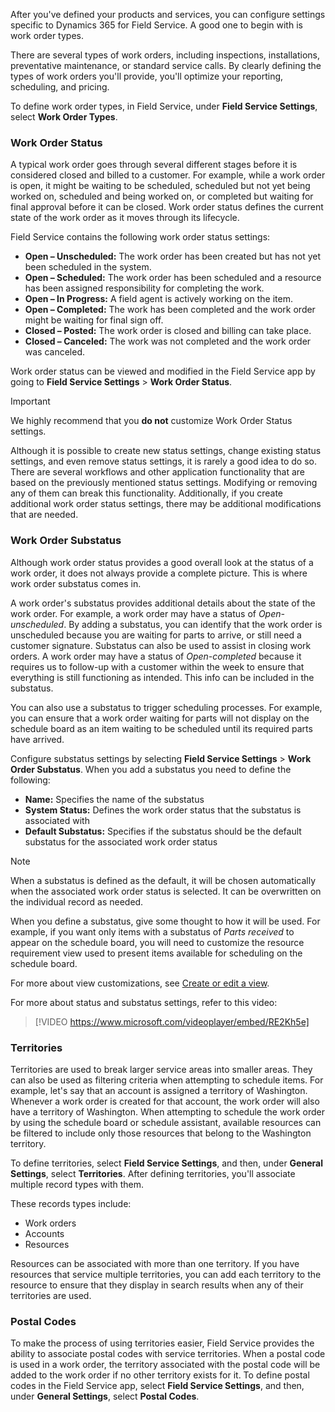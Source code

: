 After you've defined your products and services, you can configure settings specific to Dynamics 365 for Field Service. A good one to begin with is work order types. 

There are several types of work orders, including
inspections, installations, preventative maintenance, or standard service calls. By clearly defining the types of work orders you'll provide, you'll optimize your reporting, scheduling, and pricing.

To define work order types, in Field Service, under **Field Service Settings**, select **Work Order Types**.

### Work Order Status

A typical work order goes through several different stages before it is considered closed and billed to a customer. For example, while a work order is open, it might be waiting to be scheduled, scheduled but not yet being worked on, scheduled and being worked on, or completed but waiting for final approval before it can be closed. Work order status defines the current state of the work order as it moves through its lifecycle.

Field Service contains the following work order status settings:

- **Open – Unscheduled:** The work order has been created but has not yet been scheduled in the system.
- **Open – Scheduled:** The work order has been scheduled and a resource has been assigned responsibility for completing the work.
- **Open – In Progress:** A field agent is actively working on the item.
- **Open – Completed:** The work has been completed and the work order might be waiting for final sign off.
- **Closed – Posted:** The work order is closed and billing can take place.
- **Closed – Canceled:** The work was not completed and the work order was canceled.

Work order status can be viewed and modified in the Field Service app by going to **Field Service Settings** > **Work Order Status**.

> [!IMPORTANT]
> We highly recommend that you **do not** customize Work Order Status settings.

Although it is possible to create new status settings, change existing status settings, and even remove status settings, it is rarely a good idea to do so. There are several workflows and other application functionality that are based on the previously mentioned status settings. Modifying or removing any of them can break this functionality. Additionally, if you create additional work order status settings, there may be additional modifications that are needed.

### Work Order Substatus

Although work order status provides a good overall look at the status of a work order, it does not always provide a complete picture. This is where work order substatus comes in. 

A work order's substatus provides additional details about the state of the work order. For example, a work order may have a status of *Open-unscheduled*. By adding a substatus, you can identify that the work order is unscheduled because you are waiting for parts to arrive, or still need a customer signature. Substatus can also be used to assist in closing work orders. A work order may have a status of *Open-completed* because it requires us to follow-up with a customer within the week to ensure that everything is still functioning as intended. This info can be included in the substatus.

You can also use a substatus to trigger scheduling processes. For example, you can ensure that a work order  waiting for parts will not display on the schedule board as an item waiting to be scheduled until its required parts have arrived.

Configure substatus settings by selecting **Field Service Settings** > **Work Order Substatus**. When you add a substatus you need to define the following:

- **Name:** Specifies the name of the substatus
- **System Status:** Defines the work order status that the substatus is associated with
- **Default Substatus:** Specifies if the substatus should be the default substatus for the associated work order status

> [!NOTE]
> When a substatus is defined as the default, it will be chosen automatically when the associated work order status is selected. It can be overwritten on the individual record as needed.

When you define a substatus, give some thought to how it will be used. For example, if you want only items with a substatus of *Parts received* to appear on the schedule board, you will need to customize the resource requirement view used to present items available for scheduling on the schedule board.


For more about view customizations, see [Create or edit a view](https://docs.microsoft.com/dynamics365/customer-engagement/customize/create-and-edit-views).

For more about status and substatus settings, refer to this video:

>[!VIDEO https://www.microsoft.com/videoplayer/embed/RE2Kh5e]

### Territories

Territories are used to break larger service areas into smaller areas. They can also be used as filtering criteria when attempting to schedule items. For example, let's say that an account is assigned a territory of Washington. Whenever a work order is created for that account, the work order will also have a territory of Washington. When attempting to schedule the work order by using the schedule board or schedule assistant, available resources can be filtered to include only those resources that belong to the Washington territory. 

To define territories, select **Field Service Settings**, and then, under **General Settings**, select **Territories**. After defining territories, you'll associate multiple record types with them.

These records types include:

- Work orders
- Accounts
- Resources

Resources can be associated with more than one territory. If you have resources that service multiple territories, you can add each territory to the resource to ensure that they display in search results when any of their territories are used.

### Postal Codes

To make the process of using territories easier, Field Service provides the ability to associate postal codes with service territories. When a postal code is used in a work order, the territory associated with the postal code will be added to the work order if no other territory exists for it. To define postal codes in the Field Service app, select **Field Service Settings**, and then, under **General Settings**,  select **Postal Codes**.
